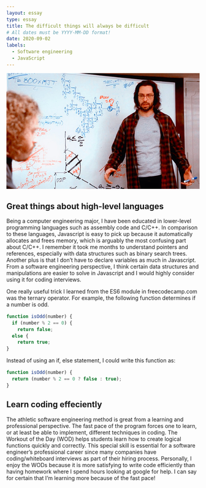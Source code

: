 ```yaml
---
layout: essay
type: essay
title: The difficult things will always be difficult
# All dates must be YYYY-MM-DD format!
date: 2020-09-02
labels:
  - Software engineering
  - JavaScript
---
```


<p align = "center">
  <img src = "../images/68747470733a2f2f64336a32706b6d6a74696e366f752e636c6f756466726f6e742e6e65742f636f64696e672d61742d7468652d7768697465626f6172642d73696c69636f6e2d76616c6c65792e706e67.png">
</p>



## Great things about high-level languages

Being a computer engineering major, I have been educated in lower-level programming languages such as assembly code and C/C++. In comparison to these languages, Javascript is easy to pick up because it automatically allocates and frees memory, which is arguably the most confusing part about C/C++. I remember it took me months to understand pointers and references, especially with data structures such as binary search trees. Another plus is that I don’t have to declare variables as much in Javascript. From a software engineering perspective, I think certain data structures and manipulations are easier to solve in Javascript and I would highly consider using it for coding interviews.

One really useful trick I learned from the ES6 module in freecodecamp.com was the ternary operator. For example, the following function determines if a number is odd.

```JavaScript
function isOdd(number) {
  if (number % 2 == 0) {
    return false;
  else {
    return true;
}
```

Instead of using an if, else statement, I could write this function as:

```JavaScript
function isOdd(number) {
  return (number % 2 == 0 ? false : true);
}
```

## Learn coding effeciently

The athletic software engineering method is great from a learning and professional perspective. The fast pace of the program forces one to learn, or at least be able to implement, different techniques in coding. The Workout of the Day (WOD) helps students learn how to create logical functions quickly and correctly. This special skill is essential for a software engineer’s professional career since many companies have coding/whiteboard interviews as part of their hiring process. Personally, I enjoy the WODs because it is more satisfying to write code efficiently than having homework where I spend hours looking at google for help. I can say for certain that I’m learning more because of the fast pace!
 

